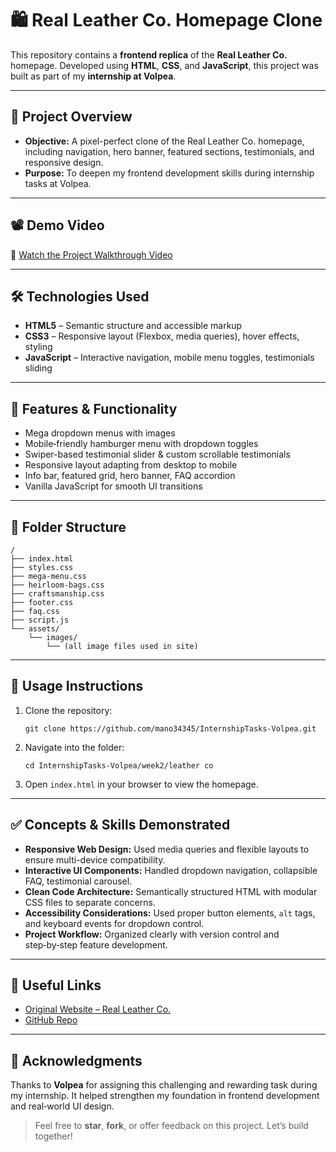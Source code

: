 # 🛍️ Real Leather Co. Homepage Clone

This repository contains a **frontend replica** of the **Real Leather Co.** homepage. Developed using **HTML**, **CSS**, and **JavaScript**, this project was built as part of my **internship at Volpea**.

---

## 🎯 Project Overview

- **Objective:** A pixel-perfect clone of the Real Leather Co. homepage, including navigation, hero banner, featured sections, testimonials, and responsive design.
- **Purpose:** To deepen my frontend development skills during internship tasks at Volpea.

---

## 📽️ Demo Video

🎥 [Watch the Project Walkthrough Video](https://drive.google.com/file/d/1CS46v8d_Fl2CiDNFfZom5WRSZiuU76V7/view?usp=sharing )  


---

## 🛠️ Technologies Used

- **HTML5** – Semantic structure and accessible markup  
- **CSS3** – Responsive layout (Flexbox, media queries), hover effects, styling  
- **JavaScript** – Interactive navigation, mobile menu toggles, testimonials sliding  

---

## 🚀 Features & Functionality

- Mega dropdown menus with images  
- Mobile‑friendly hamburger menu with dropdown toggles  
- Swiper-based testimonial slider & custom scrollable testimonials  
- Responsive layout adapting from desktop to mobile  
- Info bar, featured grid, hero banner, FAQ accordion  
- Vanilla JavaScript for smooth UI transitions  

---

## 📁 Folder Structure

```
/
├── index.html
├── styles.css
├── mega-menu.css
├── heirloom-bags.css
├── craftsmanship.css
├── footer.css
├── faq.css
├── script.js
└── assets/
    └── images/
        └── (all image files used in site)
```

---

## 📌 Usage Instructions

1. Clone the repository:
   ```
   git clone https://github.com/mano34345/InternshipTasks-Volpea.git
   ```
2. Navigate into the folder:
   ```
   cd InternshipTasks-Volpea/week2/leather co
   ```
3. Open `index.html` in your browser to view the homepage.

---

## ✅ Concepts & Skills Demonstrated

- **Responsive Web Design:** Used media queries and flexible layouts to ensure multi-device compatibility.  
- **Interactive UI Components:** Handled dropdown navigation, collapsible FAQ, testimonial carousel.  
- **Clean Code Architecture:** Semantically structured HTML with modular CSS files to separate concerns.  
- **Accessibility Considerations:** Used proper button elements, `alt` tags, and keyboard events for dropdown control.  
- **Project Workflow:** Organized clearly with version control and step‑by‑step feature development.

---

## 🔗 Useful Links

- [Original Website – Real Leather Co.](https://therealleathercompany.com/?srsltid=AfmBOopwh_fpYZ0mcv9v5HScb5UQ_0OD8La3nLEwBTq3e3p7WP7hgnvz&view=sl-EBE93184)  
- [GitHub Repo](https://github.com/mano34345/InternshipTasks-Volpea)

---

## 🙌 Acknowledgments

Thanks to **Volpea** for assigning this challenging and rewarding task during my internship. It helped strengthen my foundation in frontend development and real‑world UI design.

> Feel free to **star**, **fork**, or offer feedback on this project. Let’s build together!
